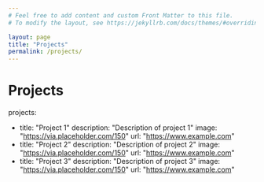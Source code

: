 ```yaml
---
# Feel free to add content and custom Front Matter to this file.
# To modify the layout, see https://jekyllrb.com/docs/themes/#overriding-theme-defaults

layout: page
title: "Projects"
permalink: /projects/
---
```



# Projects

projects:

- title: "Project 1"
    description: "Description of project 1"
    image: "<https://via.placeholder.com/150>"
    url: "<https://www.example.com>"
- title: "Project 2"
    description: "Description of project 2"
    image: "<https://via.placeholder.com/150>"
    url: "<https://www.example.com>"
- title: "Project 3"
    description: "Description of project 3"
    image: "<https://via.placeholder.com/150>"
    url: "<https://www.example.com>"

